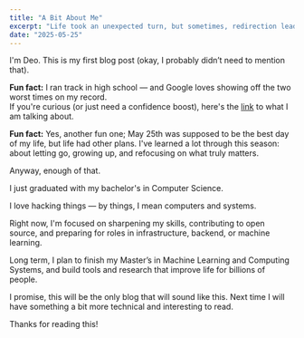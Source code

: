 ```yaml
---
title: "A Bit About Me"
excerpt: "Life took an unexpected turn, but sometimes, redirection leads to a deeper purpose.""
date: "2025-05-25"
---
```




I'm Deo. This is my first blog post (okay, I probably didn’t need to mention that).

**Fun fact:** I ran track in high school — and Google loves showing off the two worst times on my record.  
If you're curious (or just need a confidence boost), here's the [link](https://www.directathletics.com/athletes/track/7611467.html) to what I am talking about.

**Fun fact:** Yes, another fun one; May 25th was supposed to be the best day of my life, but life had other plans.
I've learned a lot through this season: about letting go, growing up, and refocusing on what truly matters.

Anyway, enough of that.

I just graduated with my bachelor's in Computer Science.

I love hacking things — by things, I mean computers and systems.

Right now, I'm focused on sharpening my skills, contributing to open source, and preparing for roles in infrastructure, backend, or machine learning.

Long term, I plan to finish my Master’s in Machine Learning and Computing Systems, and build tools and research that improve life for billions of people.

I promise, this will be the only blog that will sound like this. Next time I will have something a bit more technical and interesting to read.

Thanks for reading this!



